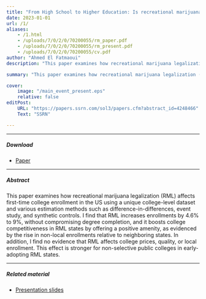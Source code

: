 ```yaml
---
title: "From High School to Higher Education: Is recreational marijuana a consumption amenity for US college students?" 
date: 2023-01-01
url: /1/
aliases: 
    - /1.html
    - /uploads/7/0/2/0/70200055/rm_paper.pdf
    - /uploads/7/0/2/0/70200055/rm_present.pdf
    - /uploads/7/0/2/0/70200055/cv.pdf
author: "Ahmed El Fatmaoui"
description: "This paper examines how recreational marijuana legalization (RML) affects first-time college enrollment in the US using a unique college-level dataset and various estimation methods such as difference-in-differences, event study, and synthetic controls." 

summary: "This paper examines how recreational marijuana legalization (RML) affects first-time college enrollment in the US using a unique college-level dataset and various estimation methods such as difference-in-differences, event study, and synthetic controls. I find that RML increases enrollments by 4.6% to 9%, without compromising degree completion, and it boosts college competitiveness in RML states by offering a positive amenity, as evidenced by the rise in non-local enrollments relative to neighboring states. In addition, I find no evidence that RML affects college prices, quality, or local enrollment. This effect is stronger for non-selective public colleges in early-adopting RML states." 

cover:
    image: "/main_event_present.eps"
    relative: false
editPost:
    URL: "https://papers.ssrn.com/sol3/papers.cfm?abstract_id=4248466"
    Text: "SSRN"

---
```


---

##### Download

+ [Paper](/mr_paper.pdf)

---

##### Abstract

This paper examines how recreational marijuana legalization (RML) affects first-time college enrollment in the US using a unique college-level dataset and various estimation methods such as difference-in-differences, event study, and synthetic controls. I find that RML increases enrollments by 4.6% to 9%, without compromising degree completion, and it boosts college competitiveness in RML states by offering a positive amenity, as evidenced by the rise in non-local enrollments relative to neighboring states. In addition, I find no evidence that RML affects college prices, quality, or local enrollment. This effect is stronger for non-selective public colleges in early-adopting RML states.

---

##### Related material

+ [Presentation slides](/mr_present.pdf)

